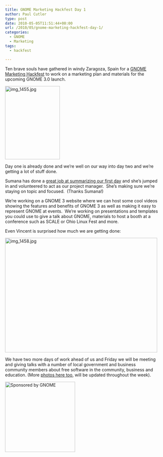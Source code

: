 ```yaml
---
title: GNOME Marketing Hackfest Day 1
author: Paul Cutler
type: post
date: 2010-05-05T11:51:44+00:00
url: /2010/05/gnome-marketing-hackfest-day-1/
categories:
  - GNOME
  - Marketing
tags:
  - hackfest

---
```

Ten brave souls have gathered in windy Zaragoza, Spain for a [GNOME Marketing Hackfest][1] to work on a marketing plan and materials for the upcoming GNOME 3.0 launch.

[<img src="https://i1.wp.com/farm5.static.flickr.com/4050/4580566697_630944090e_m.jpg?resize=180%2C240" width="180" height="240" alt="img_1455.jpg" data-recalc-dims="1" />][2]

Day one is already done and we&#8217;re well on our way into day two and we&#8217;re getting a lot of stuff done.

Sumana has done a [great job at summarizing our first day][3] and she&#8217;s jumped in and volunteered to act as our project manager.  She&#8217;s making sure we&#8217;re staying on topic and focused.  (Thanks Sumana!)

We&#8217;re working on a GNOME 3 website where we can host some cool videos showing the features and benefits of GNOME 3 as well as making it easy to represent GNOME at events.  We&#8217;re working on presentations and templates you could use to give a talk about GNOME, materials to host a booth at a conference such as SCALE or Ohio Linux Fest and more.

Even Vincent is surprised how much we are getting done:

[<img src="https://i2.wp.com/farm5.static.flickr.com/4029/4581200960_84d66ff7a7.jpg?resize=500%2C375" width="500" height="375" alt="img_1458.jpg" data-recalc-dims="1" />][4]

We have two more days of work ahead of us and Friday we will be meeting and giving talks with a number of local government and business community members about free software in the community, business and education. (More [photos here too][5], will be updated throughout the week).

<img class="alignnone" title="Sponsored by GNOME" src="https://i1.wp.com/www.paulcutler.org/misc/gnome/guadec-sponsored.png?resize=230%2C230" alt="Sponsored by GNOME" width="230" height="230" data-recalc-dims="1" />

 [1]: http://live.gnome.org/Hackfests/Marketing-2010-05
 [2]: http://www.flickr.com/photos/silwenae/4580566697/ "img_1455.jpg by pcutler, on Flickr"
 [3]: http://www.harihareswara.net/sumana/2010/05/05/0
 [4]: http://www.flickr.com/photos/silwenae/4581200960/ "img_1458.jpg by pcutler, on Flickr"
 [5]: http://www.flickr.com/photos/silwenae/sets/72157623872651807/